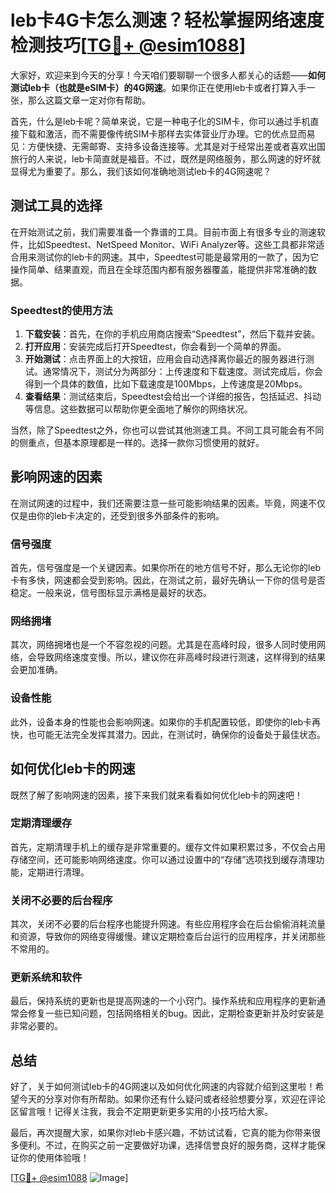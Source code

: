 # leb卡4G卡怎么测速？轻松掌握网络速度检测技巧[[TG💪+ @esim1088](https://t.me/s/esim1088)]

大家好，欢迎来到今天的分享！今天咱们要聊聊一个很多人都关心的话题——**如何测试leb卡（也就是eSIM卡）的4G网速**。如果你正在使用leb卡或者打算入手一张，那么这篇文章一定对你有帮助。

首先，什么是leb卡呢？简单来说，它是一种电子化的SIM卡，你可以通过手机直接下载和激活，而不需要像传统SIM卡那样去实体营业厅办理。它的优点显而易见：方便快捷、无需邮寄、支持多设备连接等。尤其是对于经常出差或者喜欢出国旅行的人来说，leb卡简直就是福音。不过，既然是网络服务，那么网速的好坏就显得尤为重要了。那么，我们该如何准确地测试leb卡的4G网速呢？

## 测试工具的选择

在开始测试之前，我们需要准备一个靠谱的工具。目前市面上有很多专业的测速软件，比如Speedtest、NetSpeed Monitor、WiFi Analyzer等。这些工具都非常适合用来测试你的leb卡的网速。其中，Speedtest可能是最常用的一款了，因为它操作简单、结果直观，而且在全球范围内都有服务器覆盖，能提供非常准确的数据。

### Speedtest的使用方法

1. **下载安装**：首先，在你的手机应用商店搜索“Speedtest”，然后下载并安装。
2. **打开应用**：安装完成后打开Speedtest，你会看到一个简单的界面。
3. **开始测试**：点击界面上的大按钮，应用会自动选择离你最近的服务器进行测试。通常情况下，测试分为两部分：上传速度和下载速度。测试完成后，你会得到一个具体的数值，比如下载速度是100Mbps，上传速度是20Mbps。
4. **查看结果**：测试结束后，Speedtest会给出一个详细的报告，包括延迟、抖动等信息。这些数据可以帮助你更全面地了解你的网络状况。

当然，除了Speedtest之外，你也可以尝试其他测速工具。不同工具可能会有不同的侧重点，但基本原理都是一样的。选择一款你习惯使用的就好。

## 影响网速的因素

在测试网速的过程中，我们还需要注意一些可能影响结果的因素。毕竟，网速不仅仅是由你的leb卡决定的，还受到很多外部条件的影响。

### 信号强度

首先，信号强度是一个关键因素。如果你所在的地方信号不好，那么无论你的leb卡有多快，网速都会受到影响。因此，在测试之前，最好先确认一下你的信号是否稳定。一般来说，信号图标显示满格是最好的状态。

### 网络拥堵

其次，网络拥堵也是一个不容忽视的问题。尤其是在高峰时段，很多人同时使用网络，会导致网络速度变慢。所以，建议你在非高峰时段进行测速，这样得到的结果会更加准确。

### 设备性能

此外，设备本身的性能也会影响网速。如果你的手机配置较低，即使你的leb卡再快，也可能无法完全发挥其潜力。因此，在测试时，确保你的设备处于最佳状态。

## 如何优化leb卡的网速

既然了解了影响网速的因素，接下来我们就来看看如何优化leb卡的网速吧！

### 定期清理缓存

首先，定期清理手机上的缓存是非常重要的。缓存文件如果积累过多，不仅会占用存储空间，还可能影响网络速度。你可以通过设置中的“存储”选项找到缓存清理功能，定期进行清理。

### 关闭不必要的后台程序

其次，关闭不必要的后台程序也能提升网速。有些应用程序会在后台偷偷消耗流量和资源，导致你的网络变得缓慢。建议定期检查后台运行的应用程序，并关闭那些不常用的。

### 更新系统和软件

最后，保持系统的更新也是提高网速的一个小窍门。操作系统和应用程序的更新通常会修复一些已知问题，包括网络相关的bug。因此，定期检查更新并及时安装是非常必要的。

## 总结

好了，关于如何测试leb卡的4G网速以及如何优化网速的内容就介绍到这里啦！希望今天的分享对你有所帮助。如果你还有什么疑问或者经验想要分享，欢迎在评论区留言哦！记得关注我，我会不定期更新更多实用的小技巧给大家。

最后，再次提醒大家，如果你对leb卡感兴趣，不妨试试看，它真的能为你带来很多便利。不过，在购买之前一定要做好功课，选择信誉良好的服务商，这样才能保证你的使用体验哦！

[[TG💪+ @esim1088](https://t.me/s/esim1088) ![Image](https://i.postimg.cc/4NQfJmqS/Snipaste-2025-05-13-00-14-12.png)]